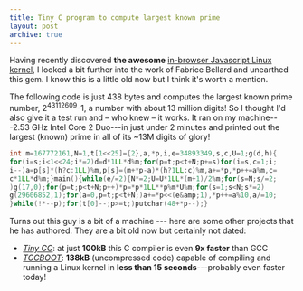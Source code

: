 ```yaml
---
title: Tiny C program to compute largest known prime
layout: post
archive: true
---
```

Having recently discovered **the awesome** [in-browser Javascript Linux
kernel](https://bellard.org/jslinux/), I looked a bit further into the
work of Fabrice Bellard and unearthed this gem. I know this is a little old now
but I think it's worth a mention.

The following code is just 438 bytes and computes the largest known prime
number, 2<sup>43112609</sup>-1, a number with about 13 million digits! So I
thought I'd also give it a test run and – who knew – it works. It ran on my
machine---2.53 GHz Intel Core 2 Duo---in just under 2 minutes and printed out
the largest (known) prime in all of its ~13M digits of glory!

```c
int m=167772161,N=1,t[1<<25]={2},a,*p,i,e=34893349,s,c,U=1;g(d,h){
for(i=s;i<1<<24;i*=2)d=d*1LL*d%m;for(p=t;p<t+N;p+=s)for(i=s,c=1;i;
i--)a=p[s]*(h?c:1LL)%m,p[s]=(m+*p-a)*(h?1LL:c)%m,a+=*p,*p++=a%m,c=
c*1LL*d%m;}main(){while(e/=2){N*=2;U=U*1LL*(m+1)/2%m;for(s=N;s/=2;
)g(17,0);for(p=t;p<t+N;p++)*p=*p*1LL**p%m*U%m;for(s=1;s<N;s*=2)
g(29606852,1);for(a=0,p=t;p<t+N;)a+=*p<<(e&amp;1),*p++=a%10,a/=10;
}while(!*--p);for(t[0]--;p>=t;)putchar(48+*p--);}
```

Turns out this guy is a bit of a machine --- here are some other projects that
he has authored. They are a bit old now but certainly not dated:

* [_Tiny CC_](https://bellard.org/tcc/): at just __100kB__ this C compiler
  is even __9x faster__ than GCC
* [_TCCBOOT_](https://bellard.org/tcc/tccboot.html): __138kB__ (uncompressed code)
  capable of compiling and running a Linux kernel in __less than 15
  seconds__---probably even faster today!
